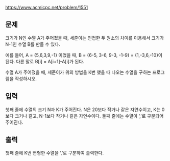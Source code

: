 https://www.acmicpc.net/problem/1551

## 문제
크기가 N인 수열 A가 주어졌을 때, 세준이는 인접한 두 원소의 차이를 이용해서 크기가 N-1인 수열 B를 만들 수 있다.

예를 들어, A = {5,6,3,9,-1} 이었을 때, B = {6-5, 3-6, 9-3, -1-9} = {1,-3,6,-10}이 된다. 다른 말로 B[i] = A[i+1]-A[i]가 된다.

수열 A가 주어졌을 때, 세준이가 위의 방법을 K번 했을 때 나오는 수열을 구하는 프로그램을 작성하시오.

## 입력
첫째 줄에 수열의 크기 N과 K가 주어진다. N은 20보다 작거나 같은 자연수이고, K는 0보다 크거나 같고, N-1보다 작거나 같은 자연수이다. 둘째 줄에는 수열이 ‘,’로 구분되어 주어진다.

## 출력
첫째 줄에 K번 변형한 수열을 ‘,’로 구분하여 출력한다.
